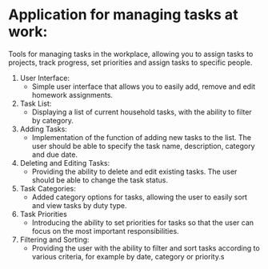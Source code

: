 # Application for managing tasks at work:

Tools for managing tasks in the workplace, allowing you to assign tasks to projects, track progress, set priorities and assign tasks to specific people.

1. User Interface:
   - Simple user interface that allows you to easily add, remove and edit homework assignments.
2. Task List:
   - Displaying a list of current household tasks, with the ability to filter by category.
3. Adding Tasks:
   - Implementation of the function of adding new tasks to the list. The user should be able to specify the task name, description, category and due date.
4. Deleting and Editing Tasks:
   - Providing the ability to delete and edit existing tasks. The user should be able to change the task status.
5. Task Categories:
   - Added category options for tasks, allowing the user to easily sort and view tasks by duty type.
6. Task Priorities
   - Introducing the ability to set priorities for tasks so that the user can focus on the most important responsibilities.
7. Filtering and Sorting:
   - Providing the user with the ability to filter and sort tasks according to various criteria, for example by date, category or priority.s